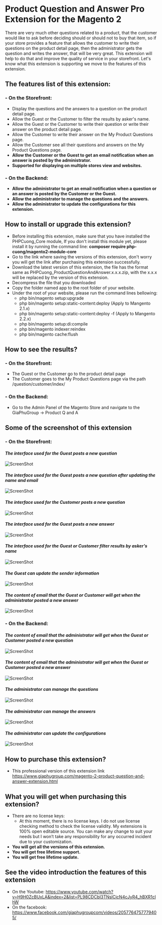 # Product Question and Answer Pro Extension for the Magento 2
There are very much other questions related to a product, that the customer would like to ask before deciding should or should not to buy that item, so if your store provides a feature that allows the customer to write their questions on the product detail page, then the administrator gets the question and writes the answer, that will be very great. This extension will help to do that and improve the quality of service in your storefront. Let's know what this extension is supporting we move to the features of this extension.

## The features list of this extension:

### - On the Storefront:
 + Display the questions and the answers to a question on the product detail page.
 + Allow the Guest or the Customer to filter the results by asker's name.
 + Allow the Guest or the Customer to write their question or write their answer on the product detail page.
 + Allow the Customer to write their answer on the My Product Questions page.
 + Allow the Customer see all their questions and answers on the My Product Questions page.
 + **Allow the Customer or the Guest to get an email notification when an answer is posted by the administrator.**
 + **Supported for displaying on multiple stores view and websites.**

### - On the Backend:
 + **Allow the administrator to get an email notification when a question or an answer is posted by the Customer or the Guest.**
 + **Allow the administrator to manage the questions and the answers.**
 + **Allow the administrator to update the configurations for this extension.**

## How to install or upgrade this extension?
 + Before installing this extension, make sure that you have installed the PHPCuong_Core module, If you don't install this module yet, please install it by running the command line: **composer require php-cuong/magento2-module-core**
 + Go to the link where saving the versions of this extension, don't worry you will get the link after purchasing this extension successfully.
 + Download the latest version of this extension, the file has the format same as PHPCuong_ProductQuestionAndAnswer.x.x.x.zip, with the x.x.x will be replaced by the version of this extension.
 + Decompress the file that you downloaded
 + Copy the folder named app to the root folder of your website.
 + Under the root of your website, please run the command lines bellowing:
    - php bin/magento setup:upgrade
    - php bin/magento setup:static-content:deploy (Apply to Mangento 2.1.x)
    - php bin/magento setup:static-content:deploy -f (Apply to Mangento 2.2.x)
    - php bin/magento setup:di:compile
    - php bin/magento indexer:reindex
    - php bin/magento cache:flush

## How to see the results?

### - On the Storefront:
- The Guest or the Customer go to the product detail page
- The Customer goes to the My Product Questions page via the path /question/customer/index/

### - On the Backend:
- Go to the Admin Panel of the Magento Store and navigate to the GiaPhuGroup → Product Q and A

## Some of the screenshot of this extension

### - On the Storefront:

#### *The interface used for the Guest posts a new question*
![ScreenShot](https://github.com/php-cuong/magento2-product-question-and-answer-pro/blob/master/Screenshot/the-guest-write-a-new-question.png)

#### *The interface used for the Guest posts a new question after updating the name and email*
![ScreenShot](https://github.com/php-cuong/magento2-product-question-and-answer-pro/blob/master/Screenshot/the-guest-write-a-new-question-2.png)

#### *The interface used for the Customer posts a new question*
![ScreenShot](https://github.com/php-cuong/magento2-product-question-and-answer-pro/blob/master/Screenshot/the-customer-write-a-new-question.png)

#### *The interface used for the Guest posts a new answer*
![ScreenShot](https://github.com/php-cuong/magento2-product-question-and-answer-pro/blob/master/Screenshot/the-guest-writes-an-answer.png)

#### *The interface used for the Guest or Customer filter results by asker's name*
![ScreenShot](https://github.com/php-cuong/magento2-product-question-and-answer-pro/blob/master/Screenshot/filtering-the-results-by-asker-name.png)

#### *The Guest can update the sender information*
![ScreenShot](https://github.com/php-cuong/magento2-product-question-and-answer-pro/blob/master/Screenshot/the-guest-edit-the-sender-information.png)

#### *The content of email that the Guest or Customer will get when the administrator posted a new answer*
![ScreenShot](https://github.com/php-cuong/magento2-product-question-and-answer-pro/blob/master/Screenshot/the-customer-or-guest-get-an-email-notification-from-administrator.png)


### - On the Backend:

#### *The content of email that the administrator will get when the Guest or Customer posted a new question*
![ScreenShot](https://github.com/php-cuong/magento2-product-question-and-answer-pro/blob/master/Screenshot/the-administrator-get-an-email-notification-when-the-guest-or-customer-posted-a-new-question.png)

#### *The content of email that the administrator will get when the Guest or Customer posted a new answer*
![ScreenShot](https://github.com/php-cuong/magento2-product-question-and-answer-pro/blob/master/Screenshot/the-administrator-gets-an-email-notification-when-the-guest-or-customer-posted-an-new-answer.png)

#### *The administrator can manage the questions*
![ScreenShot](https://github.com/php-cuong/magento2-product-question-and-answer-pro/blob/master/Screenshot/the-administrator-can-manage-the-questions.png)

#### *The administrator can manage the answers*
![ScreenShot](https://github.com/php-cuong/magento2-product-question-and-answer-pro/blob/master/Screenshot/the-administrator-can-manage-the-answers.png)

#### *The administrator can update the configurations*
![ScreenShot](https://github.com/php-cuong/magento2-product-question-and-answer-pro/blob/master/Screenshot/the-administrator-can-update-the-configurations.png)

## How to purchase this extension?
- This professional version of this extension link https://www.giaphugroup.com/magento-2-product-question-and-answer-extension.html

## What you will get when purchasing this extension?
- There are no license keys:
    + At this moment, there is no license keys. I do not use license checking method to check the license validity. My extensions is 100% open editable source. You can make any change to suit your needs but I won’t take any responsibility for any occurred incident due to your customization.
- **You will get all the versions of this extension.**
- **You will get free lifetime support.**
- **You will get free lifetime update.**

## See the video introduction the features of this extension
- On the Youtube: https://www.youtube.com/watch?v=H9H0ZcBUxLA&index=2&list=PL98CDCbI3TNslCicN4cJyR4_hBXR1clhW
- On the facebook: https://www.facebook.com/giaphugroupcom/videos/2057764757779405/
